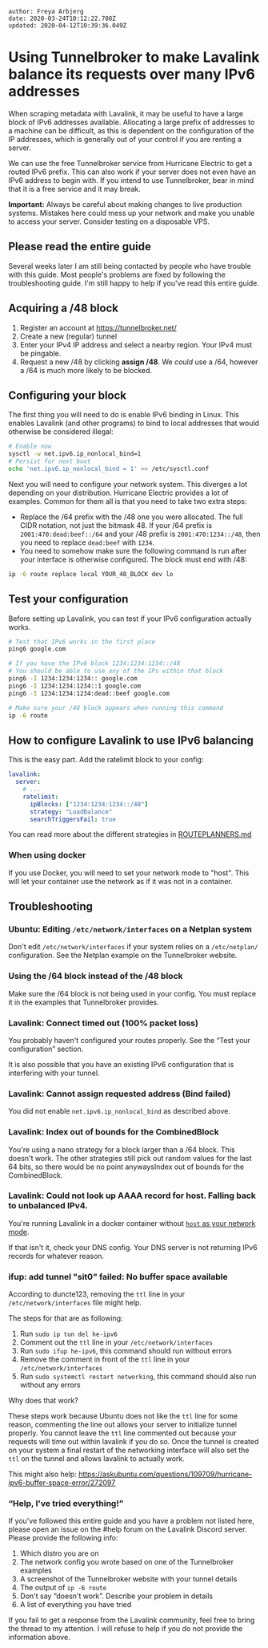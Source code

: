 ```properties
author: Freya Arbjerg
date: 2020-03-24T10:12:22.708Z
updated: 2020-04-12T10:39:36.049Z
```

# Using Tunnelbroker to make Lavalink balance its requests over many IPv6 addresses

When scraping metadata with Lavalink, it may be useful to have a large block of IPv6 addresses available. Allocating a large prefix of addresses to a machine can be difficult, as this is dependent on the configuration of the IP addresses, which is generally out of your control if you are renting a server.

We can use the free Tunnelbroker service from Hurricane Electric to get a routed IPv6 prefix. This can also work if your server does not even have an IPv6 address to begin with. If you intend to use Tunnelbroker, bear in mind that it is a free service and it may break.

**Important:** Always be careful about making changes to live production systems. Mistakes here could mess up your network and make you unable to access your server. Consider testing on a disposable VPS.

## Please read the entire guide

Several weeks later I am still being contacted by people who have trouble with this guide. Most people's problems are fixed by following the troubleshooting guide. I'm still happy to help if you've read this entire guide. 

## Acquiring a /48 block

1. Register an account at https://tunnelbroker.net/
2. Create a new (regular) tunnel
3. Enter your IPv4 IP address and select a nearby region. Your IPv4 must be pingable.
4. Request a new /48 by clicking **assign /48**. We *could* use a /64, however a /64 is much more likely to be blocked.

## Configuring your block

The first thing you will need to do is enable IPv6 binding in Linux. This enables Lavalink (and other programs) to bind to local addresses that would otherwise be considered illegal:

```bash
# Enable now
sysctl -w net.ipv6.ip_nonlocal_bind=1
# Persist for next boot
echo 'net.ipv6.ip_nonlocal_bind = 1' >> /etc/sysctl.conf
```

Next you will need to configure your network system. This diverges a lot depending on your distribution. Hurricane Electric provides a lot of examples. Common for them all is that you need to take two extra steps:

* Replace the /64 prefix with the /48 one you were allocated. The full CIDR notation, not just the bitmask 48. If your /64 prefix is `2001:470:dead:beef::/64` and your /48 prefix is `2001:470:1234::/48`, then you need to replace `dead:beef` with `1234`.
* You need to somehow make sure the following command is run after your interface is otherwise configured. The block must end with /48:

```bash
ip -6 route replace local YOUR_48_BLOCK dev lo
```



## Test your configuration

Before setting up Lavalink, you can test if your IPv6 configuration actually works.

```bash
# Test that IPv6 works in the first place
ping6 google.com

# If you have the IPv6 block 1234:1234:1234::/48
# You should be able to use any of the IPs within that block
ping6 -I 1234:1234:1234:: google.com
ping6 -I 1234:1234:1234::1 google.com
ping6 -I 1234:1234:1234:dead::beef google.com

# Make sure your /48 block appears when running this command
ip -6 route
```



## How to configure Lavalink to use IPv6 balancing

This is the easy part. Add the ratelimit block to your config:

```yaml
lavalink:
  server:
    # ...
    ratelimit:
      ipBlocks: ["1234:1234:1234::/48"]
      strategy: "LoadBalance"
      searchTriggersFail: true
```

You can read more about the different strategies in [ROUTEPLANNERS.md](https://github.com/freyacodes/Lavalink/blob/master/ROUTEPLANNERS.md)

### When using docker

If you use Docker, you will need to set your network mode to "host". This will let your container use the network as if it was not in a container.

## Troubleshooting

### Ubuntu: Editing `/etc/network/interfaces` on a Netplan system

Don't edit `/etc/network/interfaces` if your system relies on a `/etc/netplan/` configuration. See the Netplan example on the Tunnelbroker website.

### Using the /64 block instead of the /48 block

Make sure the /64 block is not being used in your config. You must replace it in the examples that Tunnelbroker provides.

### Lavalink: Connect timed out (100% packet loss)

You probably haven't configured your routes properly. See the “Test your configuration” section.

It is also possible that you have an existing IPv6 configuration that is interfering with your tunnel. 

### Lavalink: Cannot assign requested address (Bind failed)

You did not enable `net.ipv6.ip_nonlocal_bind` as described above.

### Lavalink: Index out of bounds for the CombinedBlock
You're using a nano strategy for a block larger than a /64 block. This doesn't work. The other strategies still pick out random values for the last 64 bits, so there would be no point anywaysIndex out of bounds for the CombinedBlock.

### Lavalink: Could not look up AAAA record for host. Falling back to unbalanced IPv4.

You're running Lavalink in a docker container without [`host` as your network mode](https://docs.docker.com/network/host/). 

If that isn't it, check your DNS config. Your DNS server is not returning IPv6 records for whatever reason.

### ifup: add tunnel "sit0" failed: No buffer space available
According to duncte123, removing the `ttl` line in your `/etc/network/interfaces` file might help.

The steps for that are as following:
1. Run `sudo ip tun del he-ipv6`
2. Comment out the `ttl` line in your `/etc/network/interfaces`
3. Run `sudo ifup he-ipv6`, this command should run without errors
4. Remove the comment in front of the `ttl` line in your `/etc/network/interfaces`
5. Run `sudo systemctl restart networking`, this command should also run without any errors

Why does that work?

These steps work because Ubuntu does not like the `ttl` line for some reason, commenting the line out allows your server to initialize tunnel properly.
You cannot leave the `ttl` line commented out because your requests will time out within lavalink if you do so.
Once the tunnel is created on your system a final restart of the networking interface will also set the `ttl` on the tunnel and allows lavalink to actually work.


This might also help: https://askubuntu.com/questions/109709/hurricane-ipv6-buffer-space-error/272097

### “Help, I've tried everything!”

If you've followed this entire guide and you have a problem not listed here, please open an issue on the #help forum on the Lavalink Discord server. Please provide the following info:

1. Which distro you are on
2. The network config you wrote based on one of the Tunnelbroker examples
3. A screenshot of the Tunnelbroker website with your tunnel details
4. The output of `ip -6 route`
5. Don't say “doesn't work”. Describe your problem in details
6. A list of everything you have tried

If you fail to get a response from the Lavalink community, feel free to bring the thread to my attention. I will refuse to help if you do not provide the information above.
